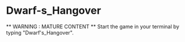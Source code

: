 # Dwarf-s_Hangover
** WARNING : MATURE CONTENT **
Start the game in your terminal by typing "Dwarf's_Hangover".
